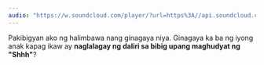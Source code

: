 ```yaml
---
audio: "https://w.soundcloud.com/player/?url=https%3A//api.soundcloud.com/tracks/1406305690%3Fsecret_token%3Ds-PswkUtL7uAq&color=%23ff5500&auto_play=true&hide_related=false&show_comments=true&show_user=true&show_reposts=false&show_teaser=true&visual=true"
---
```


Pakibigyan ako ng halimbawa nang ginagaya niya. Ginagaya ka ba ng iyong anak kapag ikaw ay <strong>naglalagay ng daliri sa bibig upang maghudyat ng "Shhh"</strong>?
